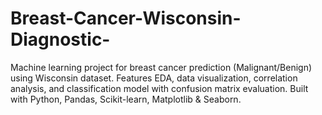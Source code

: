 # Breast-Cancer-Wisconsin-Diagnostic-
Machine learning project for breast cancer prediction (Malignant/Benign) using Wisconsin dataset. Features EDA, data visualization, correlation analysis, and classification model with confusion matrix evaluation. Built with Python, Pandas, Scikit-learn, Matplotlib &amp; Seaborn.
